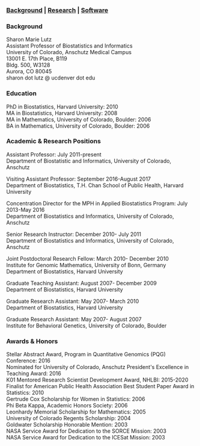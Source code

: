 ### [Background](https://SharonLutz.github.io)  | [Research](https://SharonLutz.github.io/research) | [Software](https://SharonLutz.github.io/software)

### Background
Sharon Marie Lutz  
Assistant Professor of Biostatistics and Informatics  
University of Colorado, Anschutz Medical Campus  
13001 E. 17th Place, B119  
Bldg. 500, W3128  
Aurora, CO 80045 <br>
sharon dot lutz @ ucdenver dot edu

### Education
PhD in Biostatistics, Harvard University: 2010<br>
MA in Biostatistics, Harvard University: 2008<br>
MA in Mathematics, University of Colorado, Boulder: 2006<br>
BA in Mathematics, University of Colorado, Boulder: 2006

### Academic & Research Positions
Assistant Professor: July 2011-present<br>
Department of Biostatistic and Informatics, University of Colorado, Anschutz

Visiting Assistant Professor: September 2016-August 2017<br>
Department of Biostatistics, T.H. Chan School of Public Health, Harvard University

Concentration Director for the MPH in Applied Biostatistics Program: July 2013-May 2016<br>
Department of Biostatistics and Informatics, University of Colorado, Anschutz

Senior Research Instructor: December 2010- July 2011<br>
Department of Biostatistics and Informatics, University of Colorado, Anschutz

Joint Postdoctoral Research Fellow: March 2010- December 2010<br>
Institute for Genomic Mathematics, University of Bonn, Germany<br>
Department of Biostatistics, Harvard University

Graduate Teaching Assistant: August 2007- December 2009<br>
Department of Biostatistics, Harvard University

Graduate Research Assistant: May 2007- March 2010<br>
Department of Biostatistics, Harvard University

Graduate Research Assistant: May 2007- August 2007<br>
Institute for Behavioral Genetics, University of Colorado, Boulder

### Awards & Honors
Stellar Abstract Award, Program in Quantitative Genomics (PQG) Conference: 2016<br>
Nominated for University of Colorado, Anschutz President's Excellence in Teaching Award: 2016<br>
K01 Mentored Research Scientist Development Award, NHLBI: 2015-2020<br>
Finalist for American Public Health Association Best Student Paper Award in Statistics: 2010<br>
Gertrude Cox Scholarship for Women in Statistics: 2006<br>
Phi Beta Kappa, Academic Honors Society: 2006<br>
Leonhardy Memorial Scholarship for Mathematics: 2005<br> 
University of Colorado Regents Scholarship: 2004<br> 
Goldwater Scholarship Honorable Mention: 2003<br>
NASA Service Award for Dedication to the SORCE Mission: 2003<br>
NASA Service Award for Dedication to the ICESat Mission: 2003
